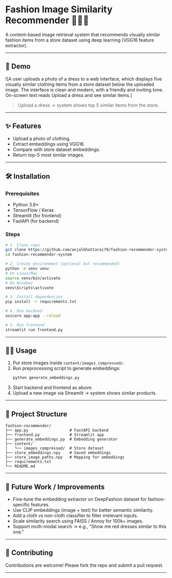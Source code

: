 # Fashion Image Similarity Recommender 👗👜👟

A content-based image retrieval system that recommends visually similar fashion items from a store dataset using deep learning (VGG16 feature extractor).

---

## 🚀 Demo

![A user uploads a photo of a dress to a web interface, which displays five visually similar clothing items from a store dataset below the uploaded image. The interface is clean and modern, with a friendly and inviting tone. On-screen text reads Upload a dress and see similar items.]
> Upload a dress → system shows top 5 similar items from the store.

---

## ✨ Features

- Upload a photo of clothing.
- Extract embeddings using VGG16.
- Compare with store dataset embeddings.
- Return top-5 most similar images.

---

## 🛠️ Installation

### Prerequisites

- Python 3.8+
- TensorFlow / Keras
- Streamlit (for frontend)
- FastAPI (for backend)

### Steps

```bash
# 1. Clone repo
git clone https://github.com/anjalbhattarai79/fashion-recommendor-system.git
cd fashion-recommendor-system

# 2. Create environment (optional but recommended)
python -m venv venv
# On Linux/Mac
source venv/bin/activate
# On Windows
venv\Scripts\activate

# 3. Install dependencies
pip install -r requirements.txt

# 4. Run backend
uvicorn app:app --reload

# 5. Run frontend
streamlit run frontend.py
```

---

## 🧑‍💻 Usage

1. Put store images inside `content/images_compressed/`.
2. Run preprocessing script to generate embeddings:
    ```bash
    python generate_embeddings.py
    ```
3. Start backend and frontend as above.
4. Upload a new image via Streamlit → system shows similar products.

---

## 📁 Project Structure

```
fashion-recommender/
├── app.py                  # FastAPI backend
├── frontend.py             # Streamlit app
├── generate_embeddings.py  # Embedding generator
├── content/
│   └── images_compressed/  # Store dataset
├── store_embeddings.npy    # Saved embeddings
├── store_image_paths.npy   # Mapping for embeddings
├── requirements.txt
└── README.md
```

---

## 🔮 Future Work / Improvements

- Fine-tune the embedding extractor on DeepFashion dataset for fashion-specific features.
- Use CLIP embeddings (image + text) for better semantic similarity.
- Add a cloth vs non-cloth classifier to filter irrelevant inputs.
- Scale similarity search using FAISS / Annoy for 100k+ images.
- Support multi-modal search → e.g., “Show me red dresses similar to this one.”

---

## 🤝 Contributing

Contributions are welcome! Please fork the repo and submit a pull request.

---
